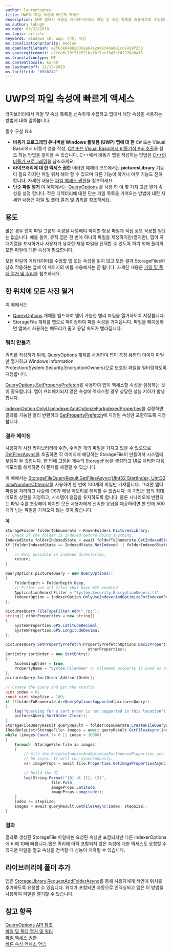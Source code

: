 ```yaml
---
author: laurenhughes
title: UWP의 파일 속성에 빠르게 액세스
description: UWP 앱에서 사용할 라이브러리에서 파일 및 속성 목록을 효율적으로 수집합니다.
ms.author: lahugh
ms.date: 03/22/2018
ms.topic: article
keywords: windows 10, uwp, 파일, 속성
ms.localizationpriority: medium
ms.openlocfilehash: e2f63e848820361a64a2a96348a8e1cc2419f233
ms.sourcegitcommit: e2fca6c79f31e521ba76f7ecf343cf8f278e6a15
ms.translationtype: MT
ms.contentlocale: ko-KR
ms.lasthandoff: 11/15/2018
ms.locfileid: "6988242"
---
```

# <a name="fast-access-to-file-properties-in-uwp"></a>UWP의 파일 속성에 빠르게 액세스 

라이브러리에서 파일 및 속성 목록을 신속하게 수집하고 앱에서 해당 속성을 사용하는 방법에 대해 알아봅니다.  

필수 구성 요소 
- **비동기 프로그래밍 유니버설 Windows 플랫폼 (UWP) 앱에 대 한**  C# 또는 Visual Basic에서 비동기 앱을 작성, [C# 또는 Visual Basic에서 비동기식 Api 호출](https://docs.microsoft.com/windows/uwp/threading-async/call-asynchronous-apis-in-csharp-or-visual-basic)을 참조 하는 방법을 알아볼 수 있습니다.     C++에서 비동기 앱을 작성하는 방법은 [C++의 비동기 프로그래밍](https://docs.microsoft.com/windows/uwp/threading-async/asynchronous-programming-in-cpp-universal-windows-platform-apps)을 참조하세요. 
- **라이브러리에 대 한 액세스 권한**  이러한 예제의 코드에서는 **picturesLibrary** 기능이 필요 하지만 파일 위치 해야 할 수 있으며 다른 기능이 하거나 아무 기능도 전혀 합니다. 자세한 내용은 [파일 액세스 권한](https://docs.microsoft.com/windows/uwp/files/file-access-permissions)을 참조하세요. 
- **단순 파일 열거**  이 예제에서는 [QueryOptions](https://docs.microsoft.com/uwp/api/Windows.Storage.Search.QueryOptions) 를 사용 하 여 몇 가지 고급 열거 속성을 설정 합니다. 작은 디렉터리에 대한 단순 파일 목록을 가져오는 방법에 대한 자세한 내용은 [파일 및 폴더 열거 및 쿼리](https://docs.microsoft.com/windows/uwp/files/quickstart-listing-files-and-folders)를 참조하세요. 

## <a name="usage"></a>용도  
많은 경우 앱이 파일 그룹의 속성을 나열해야 하지만 항상 파일과 직접 상호 작용할 필요는 없습니다. 예를 들어, 뮤직 앱은 한 번에 하나의 파일을 재생하지만(열지만), 앱이 곡 대기열을 표시하거나 사용자가 유효한 재생 파일을 선택할 수 있도록 하기 위해 폴더의 모든 파일에 대한 속성이 필요합니다. 

모든 파일의 메타데이터를 수정할 앱 또는 속성을 읽지 않고 모든 결과 StorageFiles와 상호 작용하는 앱에 이 페이지의 예를 사용해서는 안 됩니다. 자세한 내용은 [파일 및 폴더 열거 및 쿼리](https://docs.microsoft.com/windows/uwp/files/quickstart-listing-files-and-folders)를 참조하세요. 

## <a name="enumerate-all-the-pictures-in-a-location"></a>한 위치에 모든 사진 열거 
이 예에서는
-  [QueryOptions](https://docs.microsoft.com/uwp/api/Windows.Storage.Search.QueryOptions) 개체를 빌드하여 앱이 가능한 빨리 파일을 열거하도록 지정합니다.
-  StorageFile 개체를 앱으로 페이징하여 파일 속성을 가져옵니다. 파일을 페이징하면 앱에서 사용하는 메모리가 줄고 응답 속도가 빨라집니다.

### <a name="creating-the-query"></a>쿼리 만들기 
쿼리를 작성하기 위해, QueryOptions 개체를 사용하여 앱이 특정 유형의 이미지 파일만 열거하고 Windows Information Protection(System.Security.EncryptionOwners)으로 보호된 파일을 필터링하도록 지정합니다. 

[QueryOptions.SetPropertyPrefetch](https://docs.microsoft.com/uwp/api/windows.storage.search.queryoptions.setpropertyprefetch)를 사용하여 앱이 액세스할 속성을 설정하는 것이 중요합니다. 앱이 프리페치되지 않은 속성에 액세스할 경우 상당한 성능 저하가 발생합니다.

[IndexerOption.OnlyUseIndexerAndOptimzeForIndexedProperties](https://docs.microsoft.com/uwp/api/Windows.Storage.Search.IndexerOption)를 설정하면 결과를 가능한 빨리 반환하되 [SetPropertyPrefetch](https://docs.microsoft.com/uwp/api/windows.storage.search.queryoptions.setpropertyprefetch)에 지정된 속성만 포함하도록 지정합니다. 

### <a name="paging-in-the-results"></a>결과 페이징 
사용자가 사진 라이브러리에 수천, 수백만 개의 파일을 가지고 있을 수 있으므로 [GetFilesAsync](https://docs.microsoft.com/uwp/api/windows.storage.search.storagefilequeryresult.getfilesasync)를 호출하면 각 이미지에 해당하는 StorageFile이 만들어져 시스템에 부담이 될 것입니다. 한 번에 고정된 개수의 StorageFile을 생성하고 UI로 처리한 다음 메모리를 해제하면 이 문제를 해결할 수 있습니다. 

이 예에서는 [StorageFileQueryResult.GetFilesAsync(UInt32 StartIndex, UInt32 maxNumberOfItems)](https://docs.microsoft.com/uwp/api/windows.storage.search.storagefilequeryresult.getfilesasync)를 사용하여 한 번에 100개의 파일만 가져옵니다. 그러면 앱이 파일을 처리하고 나중에 OS가 해당 메모리를 해제할 수 있습니다. 이 기법은 앱의 최대 메모리 상한을 지정하고, 시스템이 응답을 유지하도록 합니다. 물론 시나리오에 반환되는 파일 수를 조정해야 하지만 모든 사용자에게 신속한 응답을 제공하려면 한 번에 500개가 넘는 파일을 가져오지 않는 것이 좋습니다.


**예**  
```csharp
StorageFolder folderToEnumerate = KnownFolders.PicturesLibrary; 
// Check if the folder is indexed before doing anything. 
IndexedState folderIndexedState = await folderToEnumerate.GetIndexedStateAsync(); 
if (folderIndexedState == IndexedState.NotIndexed || folderIndexedState == IndexedState.Unknown) 
{ 
    // Only possible in indexed directories.  
    return; 
} 
 
QueryOptions picturesQuery = new QueryOptions() 
{ 
    FolderDepth = FolderDepth.Deep, 
    // Filter out all files that have WIP enabled
    ApplicationSearchFilter = "System.Security.EncryptionOwners:[]", 
    IndexerOption = IndexerOption.OnlyUseIndexerAndOptimizeForIndexedProperties 
}; 

picturesQuery.FileTypeFilter.Add(".jpg"); 
string[] otherProperties = new string[] 
{ 
    SystemProperties.GPS.LatitudeDecimal, 
    SystemProperties.GPS.LongitudeDecimal 
}; 
 
picturesQuery.SetPropertyPrefetch(PropertyPrefetchOptions.BasicProperties | PropertyPrefetchOptions.ImageProperties, 
                                    otherProperties); 
SortEntry sortOrder = new SortEntry() 
{ 
    AscendingOrder = true, 
    PropertyName = "System.FileName" // FileName property is used as an example. Any property can be used here.  
}; 
picturesQuery.SortOrder.Add(sortOrder); 
 
// Create the query and get the results 
uint index = 0; 
const uint stepSize = 100; 
if (!folderToEnumerate.AreQueryOptionsSupported(picturesQuery)) 
{ 
    log("Querying for a sort order is not supported in this location"); 
    picturesQuery.SortOrder.Clear(); 
} 
StorageFileQueryResult queryResult = folderToEnumerate.CreateFileQueryWithOptions(picturesQuery); 
IReadOnlyList<StorageFile> images = await queryResult.GetFilesAsync(index, stepSize); 
while (images.Count != 0 || index < 10000) 
{ 
    foreach (StorageFile file in images) 
    { 
        // With the OnlyUseIndexerAndOptimizeForIndexedProperties set, this won't  
        // be async. It will run synchronously. 
        var imageProps = await file.Properties.GetImagePropertiesAsync(); 
 
        // Build the UI 
        log(String.Format("{0} at {1}, {2}", 
                    file.Path, 
                    imageProps.Latitude, 
                    imageProps.Longitude)); 
    } 
    index += stepSize; 
    images = await queryResult.GetFilesAsync(index, stepSize); 
} 
```

### <a name="results"></a>결과 
결과로 생성된 StorageFile 파일에는 요청된 속성만 포함되지만 다른 IndexerOptions에 비해 10배 빠릅니다.앱은 쿼리에 아직 포함되지 않은 속성에 대한 액세스도 요청할 수 있지만 파일을 열고 속성을 검색할 때 성능이 저하될 수 있습니다.  

## <a name="adding-folders-to-libraries"></a>라이브러리에 폴더 추가 
앱은 [StorageLibrary.RequestAddFolderAsync](https://docs.microsoft.com/uwp/api/Windows.Storage.StorageLibrary.RequestAddFolderAsync)를 통해 사용자에게 색인에 위치를 추가하도록 요청할 수 있습니다. 위치가 포함되면 자동으로 인덱싱되고 앱은 이 방법을 사용하여 파일을 열거할 수 있습니다.
 
## <a name="see-also"></a>참고 항목
[QueryOptions API 참조](https://docs.microsoft.com/uwp/api/windows.storage.search.queryoptions)  
[파일 및 폴더 열거 및 쿼리](https://docs.microsoft.com/windows/uwp/files/quickstart-listing-files-and-folders)  
[파일 액세스 권한](https://docs.microsoft.com/windows/uwp/files/file-access-permissions)  
[빠른 속성 액세스 연습](https://blogs.msdn.microsoft.com/adamdwilson/2017/12/20/fast-file-enumeration-with-partially-initialized-storagefiles/)
 
 
